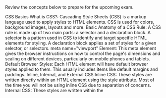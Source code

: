 <!-- @format -->

Review the concepts below to prepare for the upcoming exam.

CSS Basics
What is CSS?: Cascading Style Sheets (CSS) is a markup language used to apply styles to HTML elements. CSS is used for colors, background images, layouts and more.
Basic Anatomy of a CSS Rule: A CSS rule is made up of two main parts: a selector and a declaration block. A selector is a pattern used in CSS to identify and target specific HTML elements for styling. A declaration block applies a set of styles for a given selector, or selectors.
meta name="viewport" Element: This meta element gives the browser instructions on how to control the page's dimensions and scaling on different devices, particularly on mobile phones and tablets.
Default Browser Styles: Each HTML element will have default browser styles applied to them. This usually includes items like default margins and paddings.
Inline, Internal, and External CSS
Inline CSS: These styles are written directly within an HTML element using the style attribute. Most of the time you will not be using inline CSS due to separation of concerns.
Internal CSS: These styles are written within the <style> tags inside the head section of an HTML document. This can be useful for creating short code examples, but usually, you will not use internal CSS.
External CSS: These styles are written in a separate CSS file and linked to the HTML document using the link element in the head section. For most projects, you will use an external CSS file over internal or inline CSS.
Working With the width and height Properties
width Property: This property specifies the width of an element. If you do not specify a width, then the default is set to auto. This means the element will take up the full width of its parent container.
min-width Property: This property specifies the minimum width for an element.
max-width Property: This property specifies the maximum width for an element.
height Property: This property specifies the height of an element. Similarly, the height is auto by default, which means it will adjust to the content inside.
min-height Property: This property specifies the minimum height for an element.
max-height Property: This property specifies the maximum height for an element.
Different Types of CSS Combinators
Descendant Combinator: This combinator is used to target elements that are descendants of a specified parent element. The following example will target all li items inside ul elements.

Child Combinator (>): This combinator is used to select elements that are direct children of a specified parent element. The following example will target all p elements that are direct children of the container class.

Next-sibling Combinator (+): This combinator selects an element that immediately follows a specified sibling element. The following example will select the paragraph element that immediately follows the h2 element.

Subsequent-sibling Combinator (~): This combinator selects all siblings of a specified element that come after it. The following example will style only the second paragraph element because it is the only one that is a sibling of the ul element and shares the same parent.

Inline, Block, and Inline-Block Level Elements
Inline Level Elements: Inline elements only take up as much width as they need and do not start on a new line. These elements flow within the content, allowing text and other inline elements to appear alongside them. Common inline elements are span, anchor, and img elements.
Block Level Elements: Block level elements that take up the full width available to them by default, stretching across the width of their container. Some common block-level elements are div, paragraph, and section elements.
Inline-Block Level Elements: You can set an element to inline-block by using the display property. These elements behave like inline elements but can have a width and height set like block-level elements.
Margin and Padding
margin Property: This property is used to apply space outside the element, between the element's border and the surrounding elements.
margin Shorthand: You can specify 1–4 values to set the margin sides. One value applies to all four sides; two values set top and bottom, then right and left; three values set top, horizontal (right and left), then bottom; four values set top, right, bottom, left.
padding Property: This property is used to apply space inside the element, between the content and its border.
padding Shorthand: You can specify 1–4 values to set the padding sides. One value applies to all four sides; two values set top and bottom, then right and left; three values set top, horizontal (right and left), then bottom; four values set top, right, bottom, left.
CSS Specificity
Inline CSS Specificity: Inline CSS has the highest specificity because it is applied directly to the element. It overrides any internal or external CSS. The specificity value for inline styles is (1, 0, 0, 0).
Internal CSS Specificity: Internal CSS is defined within a style element in the head section of the HTML document. It has lower specificity than inline styles but can override external styles.
External CSS Specificity: External CSS is linked via a link element in the head section and is written in separate .css files. It has the lowest specificity but provides the best maintainability for larger projects.
Universal Selector (\*): a special type of CSS selector that matches any element in the document. It is often used to apply a style to all elements on the page, which can be useful for resetting or normalizing styles across different browsers. The universal selector has the lowest specificity value of any selector. It contributes 0 to all parts of the specificity value (0, 0, 0, 0).
Type Selectors: These selectors target elements based on their tag name. Type selectors have a relatively low specificity compared to other selectors. The specificity value for a type selector is (0, 0, 0, 1).
Class Selectors: These selectors are defined by a period (.) followed by the class name. The specificity value for a class selector is (0, 0, 1, 0). This means that class selectors can override type selectors, but they can be overridden by ID selectors and inline styles.
ID Selectors: ID selectors are defined by a hash symbol (#) followed by the ID name. ID selectors have a very high specificity, higher than type selectors and class selectors, but lower than inline styles. The specificity value for an ID selector is (0, 1, 0, 0).
!important keyword: used to give a style rule the highest priority, allowing it to override any other declarations for a property. When used, it forces the browser to apply the specified style, regardless of the specificity of other selectors. You should be cautious when using !important because it can make your CSS harder to maintain and debug.
Cascade Algorithm: An algorithm used to decide which CSS rules to apply when there are multiple styles targeting the same element. It ensures that the most appropriate styles are used, based on a set of well-defined rules.
CSS Inheritance: The process by which styles are passed down from parent elements to their children. Inheritance allows you to define styles at a higher level in the document tree and have them apply to multiple elements without explicitly specifying them for each element.
Design Terminology
Layout: This is how visual elements are arranged on a page or screen to communicate a message. These elements may include text, images, and white space.
Alignment: This is how the elements are placed in relation to one another. Using alignment correctly is helpful for making the design look clean and organized.
Composition: This is the act of arranging elements to create a harmonious design. It determines how elements like images, text, and shapes relate to each other and contribute to the design in an artistic way.
Balance: This is how visual weight is distributed within a composition. Designers aim to create an equilibrium through symmetrical or asymmetrical arrangements.
Scale: This refers to comparing the dimensions or size of one element to that of another.
Hierarchy: This establishes the order of importance of the elements in a design. It's about making sure that the most important information is noticed first.
Contrast: This is the process of creating clear distinctions between the elements. You can do this through variations in color, size, shape, texture, or any other visual characteristic. Strong contrast is also helpful for improving readability.
White Space(negative space): This is the empty space in a design. It's the area surrounding the elements.
UI(User Interface): UI includes the visual and interactive elements that users can see on their screens, like icons, images, text, menus, links, and buttons.
UX(User Experience): UX is about how users feel when using a product or service. An application with a well-designed user experience is intuitive, easy to use, efficient, accessible, and enjoyable.
Design Brief: This is a document that outlines the objectives, goals, and requirements of a project. It is a roadmap that guides the design process and ensures that the final product meets the needs of the client.
Vector Based Design: This involves creating digital art using mathematical formulas to define lines, shapes, and colors.
Prototyping: This refers to the process of creating an interactive model of a product or user interface.
UI Design Fundamentals
Good Contrast for Background and Foreground Colors: It is important to ensure that the background and foreground colors have good contrast to make the text readable. The Web Content Accessibility Guidelines (WCAG) recommend a minimum contrast ratio of 4.5:1 for normal text and 3:1 for large text.
Good Visual Hierarchy in Design: A strong visual hierarchy can provide a clear path for the eye to follow, ensuring that the information you convey is consumed in the order that you intend.
Responsive Images: Responsive images are images that scale to fit the size of the screen they are being viewed on. This is important because it ensures that your images look good on all devices, from desktops to mobile phones.
Progressive Enhancement: This is a design approach that ensures all users, regardless of browser or device, can access the essential content and functionality of an application.
User-centered Design: This is an approach that prioritizes the end user, from their needs to their preferences and limitations. The goal of user-centered design is to craft a web page that is intuitive, efficient to use, and pleasing for your users to interact with.
User Research: This is the systematic study of the people who use your product. The goal is to measure user needs, behaviors, and pain points.
User Testing: This refers to the practice of capturing data from users as they interface with your application.
A/B Testing: This is the process of shipping a new feature to a randomly selected subset of your user base. You can then leverage analytics data to determine if the feature is beneficial.
User Requirements: This refers to the stories or rubric that your application needs to follow. User requirements might be defined by user research, or industry standards. They can even be defined by stakeholder input.
Progressive Disclosure: This is a design pattern used to only show users relevant content based on their current activity and hide the rest. This is done to reduce cognitive load and make the user experience more intuitive.
Deferred/Lazy Registration: This is a UI design pattern that allows users to browse and interact with your application without having to register.
Design Best Practices
Dark Mode: This is a special feature on web applications where you can change the default light color scheme to a dark color scheme. You should use desaturated colors in dark mode. Desaturated colors are colors that are less intense and have a lower saturation level.
Breadcrumbs: This is a navigation aid that shows the user where they are in the site's hierarchy. It is best to place breadcrumbs at the top of the page so users can easily find it. Also, you want to make sure the breadcrumbs are large enough to be easily read, but not so large that they take up too much space on the page.
Card Component: Your card component should be simple in design, not visually cluttered or display too much information. For media, make sure to choose high-quality images and videos to enhance the user experience.
Infinite Scroll: This is a design pattern that loads more content as the user scrolls down the page. You should consider using a load more button because it gives a user control over when they want to see more content. You can also add a back button so users have the ability to go back to the previous page without having to scroll all the way back up.
Modal Dialog: This is a type of pop-up that will display on top of existing page content. Usually the background content will have a dim color overlay in order to help the user better focus on the modal content. Also, it is always a good idea to allow the user to click outside of the modal to close it. When you use the HTML dialog element, you will get a lot of the functionality and accessibility benefits built in.
Progress Indication for Form Registration: This is a way to show users how far they are in a process. It can be used in forms, registration, and setup processes. Your design should be simple, easy to find, and make it possible to go back to previous steps.
Shopping Cart: Carts are a place for user to see what item they have already selected on an e-commerce platform. Your carts should always be visible to the user, use a common icon like a cart, bag or basket, and have a clear call-to-action button for users to proceed to checkout.
Common Design Tools
Figma: This cloud-based tool specializes in User Interface and User Experience (UI / UX) design. It enables design and development teams to collaborate from anywhere, offering built-in features including Vector-based design, automatic layout, a commenting and feedback system and more.
Sketch: This is a popular design tool used for its intuitive interface and simplicity, making it ideal for developers who want to quickly create prototypes. It's also widely used by designers for tasks like creating UIs, icons, and web layouts.
Adobe XD: This is a vector-based design and prototyping tool for UI/UX design, known for its seamless integration with other Adobe apps like Photoshop, Illustrator, and After Effects.
Canva: This tool allows you to create a wide range of visual content, including posters, cover photos, presentations, short videos, and more. Its user-friendly and simple design makes it ideal for beginners.
Absolute Units
px (Pixels): This absolute unit is a fixed-size unit of measurement in CSS, providing precise control over dimensions. This means that 1px is always equal to 1/96th of an inch.
in (Inch): This absolute unit is equal to 96px.
cm (Centimeters): This absolute unit is equal to 25.2/64 of an inch.
mm (Millimeters): This absolute unit is equal to 1/10th of a centimeter.
q (Quarter-Millimeters): This absolute unit is equal to 1/40th of a centimeter.
pc (Picas): This absolute unit is equal to 1/6th of an inch.
pt (Points): This absolute unit is equal to 1/72th of an inch.
Relative Units
Percentages: These relative units allow you to define sizes, dimensions, and other properties as a proportion of their parent element. For example, if you set width: 50%; on an element, it will occupy half the width of its parent container.
em Unit: These units are relative to the font size of the element. If you are using ems for the font-size property, the size of the text will be relative to the font size of the parent element.
rem Unit: These units are relative to the font size of the root element, which is the html element.
vh Unit: vh stands for "viewport height" and 1vh is equal to 1% of the viewport's height.
vw Unit: vw stands for "viewport width" and 1vw is equal to 1% of the viewport's width.
calc Function
calc() Function: With the calc() function, you can perform calculations directly within your stylesheets to determine property values dynamically. This means that you can create flexible and responsive user interfaces by calculating dimensions based on the viewport size or other elements.
User Action Pseudo-classes
Pseudo-classes Definition: These are special CSS keywords that allow you to select an element based on its specific state or position.
User Action Pseudo-classes: These are special keywords that allow you to change the appearance of elements based on user interactions, improving the overall user experience.
:active Pseudo-class: This pseudo-class lets you select the active state of an element, like clicking on a button.
:hover Pseudo-class: This pseudo-class defines the hover state of an element.
:focus Pseudo-class: This pseudo-class applies styles when an element gains focus, typically through keyboard navigation or when a user clicks into a form input.
:focus-within Pseudo-class: This pseudo-class is used to apply styles to an element when it or any of its descendants have focus.
Input Pseudo-classes
Input Pseudo-classes: These pseudo-classes are used to target HTML input elements based on the state they are in before and after user interaction.
:enabled Pseudo-class: This pseudo-class is used to target form buttons or other elements that are currently enabled.
:disabled Pseudo-class: This pseudo-class lets you style an interactive element in disabled mode.
:checked Pseudo-class: This pseudo-class is used to indicate to the user that it is checked.
:valid Pseudo-class: This pseudo-class targets the input fields that meet the validation criteria.
:invalid Pseudo-class: This pseudo-class targets the input fields that do not meet the validation criteria.
:in-range and :out-of-range Pseudo-classes: These pseudo-classes applies styles to elements based on whether their values are within or outside specified range constraints.
:required Pseudo-class: This pseudo-class targets input elements that have the required attribute. It signals to the user that they must fill out the field to submit the form.
:optional Pseudo-class: This pseudo-class applies styles input elements that are not required and can be left empty.
:autofill Pseudo-class: This pseudo-class applies styles to input fields that the browser automatically fills with saved data.
Location Pseudo-classes
Location Pseudo-classes: These pseudo-classes are used for styling links and elements that are targeted within the current document.
:any-link Pseudo-class: This pseudo-class is a combination of the :link and :visited pseudo-classes. So, it matches any anchor element with an href attribute, regardless of whether it's visited or not.
:link Pseudo-class: This pseudo-class allows you to target all unvisited links on a webpage. You can use it to style links differently before the user clicks on them.
:local-link Pseudo-class: This pseudo-class targets links that point to the same document. It can be useful when you want to differentiate internal links from external ones.
:visited Pseudo-class: This pseudo-class targets a link the user has visited.
:target Pseudo-class: This pseudo-class is used to apply styles to an element that is the target of a URL fragment
Tree-structural Pseudo-classes
Tree-structural Pseudo-classes: These pseudo-classes allow you to target and style elements based on their position within the document tree.
:root Pseudo-class: This pseudo-class is usually the root html element. It helps you target the highest level in the document so you can apply a common style to the entire document.
:empty Pseudo-class: Empty elements, that is, elements with no children other than white space, are also included in the document tree. That's why there's an :empty pseudo-class to target empty elements.
:nth-child(n) Pseudo-class: This pseudo-class allows you to select elements based on their position within a parent.
:nth-last-child(n) Pseudo-class: This pseudo-class enables you to select elements by counting from the end.
:first-child Pseudo-class: This pseudo-class selects the first element in a parent element or the document.
:last-child Pseudo-class: This pseudo-class selects the last element in a parent element or the document
:only-child Pseudo-class: This pseudo-class selects the only element in a parent element or the document
:first-of-type Pseudo-class: This pseudo-class selects the first occurrence of a specific element type within its parent.
:last-of-type Pseudo-class: This pseudo-class selects the last occurrence of a specific element type within its parent.
:nth-of-type(n) Pseudo-class: This pseudo-class allows you to select a specific element within its parent based on its position among siblings of the same type.
:only-of-type Pseudo-class: This pseudo-class selects an element if it's the only one of its type within its parent.
Functional Pseudo-classes
Functional Pseudo-classes: Functional pseudo-classes allow you to select elements based on more complex conditions or relationships. Unlike regular pseudo-classes which target elements based on a state (for example, :hover, :focus), functional pseudo-classes accept arguments.
:is() Pseudo-class: This pseudo-class takes a list of selectors (ex. ol, ul) and selects an element that matches one of the selectors in the list.
:where() Pseudo-class: This pseudo-class takes a list of selectors (ex. ol, ul) and selects an element that matches one of the selectors in the list. The difference between :is and :where is that the latter will have a specificity of 0.
:has() Pseudo-class: This pseudo-class is often dubbed the "parent" selector because it allows you to style elements who contain child elements specified in the selector list.
Pseudo-elements
::before Pseudo-element: This pseudo-element uses the content property to insert cosmetic content like icons just before the element.
::after Pseudo-element: This pseudo-element uses the content property to insert cosmetic content like icons just after the element.
::first-letter Pseudo-element: This pseudo-element targets the first letter of an element's content, allowing you to style it.
::marker Pseudo-element: This pseudo-element lets you select the marker (bullet or numbering) of list items for styling.
Color Theory
Color Theory Definition: This is the study of how colors interact with each other and how they affect our perception. It covers color relationships, color harmony, and the psychological impact of color.
Primary Colors: These colors which are yellow, blue, and red, are the fundamental hues from which all other colors are derived.
Secondary Colors: These colors result from mixing equal amounts of two primary colors. Green, orange, and purple are examples of secondary colors.
Tertiary Colors: These colors result from combining a primary color with a neighboring secondary color. Yellow-Green, Blue-Green, and Blue-Violet, are examples of tertiary colors.
Warm Colors: These colors which include reds, oranges, and yellows, evoke feelings of comfort, warmth, and coziness.
Cool Colors: These colors which include blues, green, and purples, evoke feelings of calmness, serenity, and professionalism.
Color Wheel: The color wheel is a circular diagram that shows how colors relate to each other. It's an essential tool for designers because it helps them to select color combinations.
Analogous Color Schemes: These color schemes create cohesive and soothing experiences. They have analogous colors, which are adjacent to each other in the color wheel.
Complementary Color Schemes: These color schemes create high contrast and visual impact. Their colors are located on the opposite ends of the color wheel, relative to each other.
Triadic Color Scheme: This color scheme has vibrant colors. They are made from colors that are approximately equidistant from each other. If they are connected, they form an equilateral triangle on the color wheel.
Monochromatic Color Scheme: For this color scheme, all the colors are derived from the same base color by adjusting its lightness, darkness, and saturation. This evokes a feeling of unity and harmony while still creating contrast.
Different Ways to Work with Colors in CSS
Named Colors: These colors are predefined color names recognized by browsers. Examples include blue, darkred, lightgreen.
rgb() Function: RGB stands for Red, Green, and Blue — the primary colors of light. These three colors are combined in different intensities to create a wide range of colors. the rgb() function allows you to define colors using the RGB color model.
rgba() Function: This function adds a fourth value —alpha— that controls the transparency of the color.
hsl() Function: HSL stands for Hue, Saturation, and Lightness — three key components that define a color.
hsla() Function: This function adds a fourth value -alpha- that controls the opacity of the color.
Hexadecimal: A hex code (short for hexadecimal code) is a six-character string used to represent colors in the RGB color model. The "hex" refers to the base-16 numbering system, which uses digits 0 to 9 and letters A to F.
Linear and Radial Gradients
Linear Gradients: These gradients create a gradual blend between colors along a straight line. You can control the direction of this line and the colors used.
Radial Gradients: These gradients create circular or elliptical gradients that radiate from a central point.
Best Practices for Styling Inputs
Styling Inputs: As with all text elements, you need to ensure the styles you apply to text inputs are accessible. This means the font needs to be adequately sized, and the color needs to have sufficient contrast with the background. Input elements are also focusable. When you are editing your styles, you should take care that you preserve a noticeable indicator when the element has focus, such as a bold border.
Using appearance: none for Inputs
appearance: none: Browsers apply default styling to a lot of elements. The appearance: none CSS property gives you complete control over the styling, but comes with some caveats. When building custom styles for input elements, you will need to make sure focus and error indicators are still present.
Common Issues Styling datetime-local and color Properties
Common Issues: These special types of inputs rely on complex pseudo-elements to create things like the date and color pickers. This presents a significant challenge for styling these inputs. One challenge is that the default styling is entirely browser-dependent, so the CSS you write to make the picker look the way you intend may be entirely different on another browser.
CSS Overflow Property
Definition: Overflow refers to the way elements handle content that exceeds, or "overflows", the size of the containing element. Overflow is two-dimensional.
overflow-x: The x-axis determines horizontal overflow.
overflow-y: the y-axis determines vertical overflow.
CSS Transform Property
Definition: This property enables you to apply various transformations to elements, such as rotating, scaling, skewing, or translating (moving) them in 2D or 3D space.
translate() Function: This function is used to move an element from its current position.
scale() function: This function allows you to change the size of an element.
Transforms and Accessibility: If you're using transform to hide or reveal content, make sure that the content is still accessible to screen readers and keyboard navigation. Hidden content should be truly hidden, such as by using display: none or visibility: hidden, rather than simply being visually moved off-screen.
The Box Model
Definition: In the CSS box model, every element is surrounded by a box. This box consists of four components: the content area, padding, border, margin.
Content Area: The content area is the innermost part of the box. It's the space that contains the actual content of an element, like text or images.
padding: The padding is the area immediately after the content area. It's the space between the content area and the border of an element.
border: The border is the outer edge or outline of an element in the CSS box model. It's the visual boundary of the element.
margin: The margin is the space outside the border of an element. It determines the distance between an element and other elements around it.
Margin Collapse
Definition: This behavior occurs when the vertical margins of adjacent elements overlap, resulting in a single margin equal to the larger of the two. This behavior applies only to vertical margins (top and bottom), not horizontal margins (left and right).
The content-box and border-box Property Values
box-sizing Property: This property is used to determine how the final width and height are calculated for an HTML element.
content-box Value: In the content-box model, the width and height that you set for an element determine the dimensions of the content area but they don't include the padding, border, or margin.
border-box Value: With border-box, the width and height of an element include the content area, the padding, and the border, but they don't include the margin.
CSS Reset
Definition: A CSS reset is a stylesheet that removes all or some of the default formatting that web browsers apply to HTML elements. Third party options for CSS resets include sanitize.css and normalize.css.
CSS Filter Property
Definition: This property can be used to create various effects such as blurring, color shifting, and contrast adjustment.
blur() Function: This function applies a Gaussian blur to the element. The amount is defined in pixels and represents the radius of the blur.
brightness() Function: This function adjusts the brightness of the element. A value of 0% will make the element completely black, while values over 100% will increase the brightness.
grayscale() Function: This function converts the element to grayscale. The amount is defined as a percentage, where 100% is completely grayscale and 0% leaves the image unchanged.
sepia() Function: This function applies a sepia tone to the element. Like grayscale, it uses a percentage value.
hue-rotate() Function: This function applies a hue rotation to the element. The value is defined in degrees and represents a rotation around the color circle.
Introduction to CSS Flexbox and Flex Model
Definition: CSS flexbox is a one-dimensional layout model that allows you to arrange elements in rows and columns within a container.
Flex Model: This model defines how flex items are arranged within a flex container. Every flex container has two axes: the main axis and the cross axis.
The flex-direction Property
Definition: This property sets the direction of the main axis. The default value of flex-direction is row, which places all the flex items on the same row, in the direction of your browser's default language (left to right or right to left).
flex-direction: row-reverse;: This reverses the items in the row.
flex-direction: column;: This will align the flex items vertically instead of horizontally.
flex-direction: column-reverse;: This reverses the order of the flex items vertically.
The flex-wrap Property
Definition: This property determines how flex items are wrapped within a flex container to fit the available space. flex-wrap can take three possible values: nowrap, wrap, and wrap-reverse.
flex-wrap: nowrap;: This is the default value. Flex items won't be wrapped onto a new line, even if their width exceed the container's width.
flex-wrap: wrap;: This property will wrap the items when they exceed the width of their container.
flex-wrap: wrap-reverse;: This property will wrap flex items in reverse order.
flex-flow Property: This property is a shorthand property for flex-direction and flex-wrap.
The justify-content Property
Definition: This property aligns the child elements along the main axis of the flex container.
justify-content: flex-start;: In this case, the flex items will be aligned to the start of the main axis. This could be horizontal or vertical.
justify-content: flex-end;: In this case, the flex items are aligned to the end of the main axis, horizontally or vertically.
justify-content: center;: This centers the flex items along the main axis.
justify-content: space-between;: This will distribute the elements evenly along the main axis.
justify-content: space-around;: This will distribute flex items evenly within the main axis, adding a space before the first item and after the last item.
justify-content: space-evenly;: This will distributes the items evenly along the main axis.
The align-items Property
Definition: This property is used to distribute items along the cross axis. Remember that the cross axis is perpendicular to the main axis.
align-items: center;: This is used to center the items along the cross axis.
align-items: flex-start;: This aligns the items to the start of the cross axis.
align-items: stretch;: This is used to stretch the flex items along the cross axis.
Introduction to Typography
Definition: Typography is the art of choosing the right fonts and format to make text visually appealing and easy to read. "Type" refers to how the individual characters are designed and arranged.

Typeface Definition: A typeface is the overall design and style of a set of characters, numbers, and symbols. It's like a blueprint for a family of fonts.

Font Definition: A font is a specific variation of a typeface with specific characteristics, such as size, weight, style, and width.

Serif Typeface: This typeface has a classical style with small lines at the end of characters. Serif typefaces are commonly used for printed materials, like books.

Sans Serif Typeface: This typeface has a more modern look, without the small lines at the end of characters. Sans Serif typefaces are commonly used in digital design because they are easy to read on screen. Some examples include Helvetica, Arial, and Roboto.

Font Weight: This is the thickness of the characters, including light, regular, bold, and black.

Font Style: This is the slant and orientation of the characters, like italic and oblique.

Font Width: This is the horizontal space occupied by characters, like condensed and expanded.

Baseline: This is the imaginary line on which most characters rest.

Cap Height: This is the height of uppercase letters, measured from the baseline to the top.

X-height: This is the average height of lowercase letters, excluding ascenders and descenders.

Ascenders: These are the parts of lowercase letters that extend above the x-height, such as the tops of the letters 'h', 'b', 'd', and 'f'.

Descenders: These are the parts of lowercase letters that extend below the baseline, such as the tails of 'y', 'g', 'p', and 'q'.

Kerning: This is how space is adjusted between specific pairs of characters to improve their readability and aesthetics. For example, reducing the space between the letters A and V.

Tracking: This is how space is adjusted between all characters in a block of text. It's essentially the distance between the characters. It affects how dense and open the text will be.

Leading: This is the vertical space between lines of text. It's measured from the baseline of one line to the baseline of the next line.

Best Practices with Typography: You should choose clear and simple fonts to make your designs easy to understand. This is particularly important for the main text of your website. Users are more likely to engage with your content if the font is easy to read. You should use two or three fonts at most to create a visual consistency. Using too many fonts can make the text more difficult to read and weaken your brand's identity. This can also impact the user experience by increasing the load time of the website. You can use font size to create a visual hierarchy for headings, subheadings, paragraphs, and other elements. For example, the main heading on a webpage should have a larger font, followed by subheadings with smaller font sizes. This will give every element in the hierarchy a specific font size that helps users navigate through the structure visually.

CSS font-family Property
Definition: A font family is a group of fonts that share a common design. All the fonts that belong to the same family are based on the same core typeface but they also have variations in their style, weight, and width. You can specify multiple font families in order of priority, from highest to lowest, by separating them with commas. These alternative fonts will act as fallback options. You should always include a generic font family at the end of the font-family list.
Common Font Families: Here are some common font families used in CSS: serif, sans-serif, monospace, cursive, fantasy
Web Safe Fonts
Definition: These fonts are a subset of fonts that are very likely to be installed on a computer or device. When the browser has to render a font, it tries to find the font file on the user's system. But if the font is not found, it will usually fall back to a default system font.

Web Safe Fonts:

Sans-serif fonts are commonly used for web development because they don't have small "feet" or lines at the end of the characters, so they're easy to read on screen. Some examples of web-safe sans-serif fonts are: Arial, Verdana, and Trebuchet MS.
In contrast, serif fonts do have small "feet" at the end of the characters, so they're commonly used for traditional print. Web safe serif fonts include: Times New Roman and Georgia.
At-rules and the @font-face At-rule
Definition: At-rules are statements that provide instructions to the browser. You can use them to define various aspects of the stylesheet, such as media queries, keyframes, font faces, and more.
@font-face: This allows you to define a custom font by specifying the font file, format, and other important properties, like weight and style. For the @font-face at-rule to be valid, you also need to specify the src property. This property contains references to the font resources.
Font Formats: For each font resource, you can also specify the format. This is optional. It's a hint for the browser on the font format. If the format is omitted, the resource will be downloaded and the format will be detected after it's downloaded. If the format is invalid, the resource will not be downloaded. Possible font formats include collection, embedded-opentype, opentype, svg, truetype, woff, and woff2.
woff and woff2: woff stands for "Web Open Font Format." It's a widely used font format developed by Mozilla in collaboration with Type Supply, LettError, and other organizations. The difference between woff and woff2 is the algorithm used to compress the data.
OpenType: This is a format for scalable computer fonts developed by Microsoft and Adobe that allows users to access additional features in a font. It's widely used across major operating systems.
tech(): This is used to specify the technology of the font resource. This is optional.
Working With External Fonts
Definition: An external font is a font file that is not included directly within your project files. They're usually hosted on a separate server. To include these external fonts inside your project, you can use a link element or @import statement inside your CSS.
Google Fonts: This is a Google service that offers a collection of fonts, many of which are designed specifically for web development.
Font Squirrel: This is another popular resource that you can use for adding custom external fonts to your projects.
text-shadow Property
Definition: This property is used to apply shadows to text. You need to specify the X and Y offset, which represent the horizontal and vertical distance of the shadow from the text, respectively. These values are required. Positive values of the X offset and Y offset will move the shadow right and down, respectively, while negative values will move the shadow left and up.
Shadow Color: You can also customize the color of the shadow by specifying this value before or after the offset. If the color is not specified, the browser will determine the color automatically, so it's usually best to set it explicitly.
Blur Radius: The blur radius is optional but will make the shadow look a lot smoother and more subtle. The default value of the radius blur is zero. The higher the value, the bigger the blur, which means that the shadow becomes lighter.
Applying Multiple Text Shadows: The text can have more than one shadow. The shadows will be applied in layers, from front to back, with the first shadow at the top.
Color Contrast Tools
WebAIM's Color Contrast Checker: This online tool allows you to input the foreground and background colors of your design and instantly see if they meet the Web Content Accessibility Guidelines (WCAG) standards.
TPGi Colour Contrast Analyzer: This is a free color contrast checker that allows you to check if your websites and apps meet the Web Content Accessibility Guidelines (WCAG) standards. This tool also comes with a Color Blindness Simulator feature which allows you to see what your website or app looks like for people with color vision issues.
Accessibility Tree
Accessibility tree is a structure used by assistive technologies, such as screen readers, to interpret and interact with the content on a webpage.

max() Function
The max() function returns the largest of a set of comma-separated values:

img {
width: max(250px, 25vw);
}
In the above example, the width of the image will be 250px if the viewport width is less than 1000 pixels. If the viewport width is greater than 1000 pixels, the width of the image will be 25vw. This is because 25vw is equal to 25% of the viewport width.

Best Practices with CSS and Accessibility
display: none;: Using display: none; means that screen readers and other assistive technologies won't be able to access this content, as it is not included in the accessibility tree. Therefore, it is important to use this method only when you want to completely remove content from both visual presentation and accessibility.
visibility: hidden;: This property and value hides the content visually but keeps it in the document flow, meaning it still occupies space on the page. These elements will also no longer be read by screen readers because they will have been removed from the accessibility tree.
.sr-only CSS class: This is a common technique used to visually hide content while keeping it accessible to screen readers.
.sr-only {
position: absolute;
width: 1px;
height: 1px;
padding: 0;
margin: -1px;
overflow: hidden;
clip: rect(0, 0, 0, 0);
white-space: nowrap;
border: 0;
}
scroll-behavior: smooth;: This property and value enables a smooth scrolling behavior.
prefers-reduced-motion feature: This is a media feature that can be used to detect the user's animation preference.
@media (prefers-reduced-motion: no-preference) {

- {
  scroll-behavior: smooth;
  }
  }
  In the above example, smooth scrolling is enabled if the user doesn't have animation preference set on their device.

Hiding Content with HTML Attributes
aria-hidden attribute: Used to hide an element from people using assistive technology such as screen readers. For example, this can be used to hide decorative images that do not provide any meaningful content.
hidden attribute: This attribute is supported by most modern browsers and hides content both visually and from the accessibility tree. It can be easily toggled with JavaScript.

<p aria-hidden>This paragraph is visible for sighted users, but is hidden from assistive technology.</p>
<p hidden>This paragraph is hidden from both sighted users and assistive technology.</p>
Accessibility Issue of the placeholder Attribute
Using placeholder text is not great for accessibility. Too often, users confuse the placeholder text with an actual input value - they think there is already a value in the input.

Working with Different Attribute Selectors and Links
Definition: The attribute selector allows you to target HTML elements based on their attributes like the href or title attributes.
title Attribute: This attribute provides additional information about an element. Here is how you can target links with the title attribute.
Targeting Elements with the lang and data-lang Attribute
lang Attribute: This attribute is used in HTML to specify the language of the content within an element. You might want to style elements differently based on the language they are written in, especially on a multilingual website.
data-lang Attribute: Custom data attributes like the data-lang attribute are commonly used to store additional information in elements, such as specifying the language used within a specific section of text. Here is how you can style elements based on the data-lang attribute:
Working with the Attribute Selector, Ordered List Elements and the type Attribute
type Attribute: When working with ordered lists in HTML, the type attribute allows you to specify the style of numbering used, such as numerical, alphabetical, or Roman numerals.
Working With Floats
Definition: Floats are used to remove an element from its normal flow on the page and position it either on the left or right side of its container. When this happens, text will wrap around that floated content.
Clearing Floats: The clear property is used to determine if an element needs to be moved below the floated content. When you have multiple floated elements stacked next to each other, there could be issues with overlap and collapsing in the layouts. So a clearfix hack was created to fix this issue.
Static, Relative and Absolute Positioning
Static Positioning: This is the normal flow for the document. Elements are positioned from top to bottom, and left to right one after another.
Relative Positioning: This allows you to use the top, left, right and bottom properties to position the element within the normal document flow. You can also use relative positioning to make elements overlap with other elements on the page.
Absolute Positioning: This allows you to take an element out of the normal document flow, making it behave independently from other elements.
Fixed and Sticky Positioning
Fixed Positioning: When an element is positioned with position: fixed, it is removed from the normal document flow and placed relative to the viewport, meaning it stays in the same position even when the user scrolls. This is often used for elements like headers or navigation bars that need to remain visible at all times.
Sticky Positioning: This type of positioning will act as an relative positioned element as you scroll down the page. If you specify a top, left, right or bottom property, then the element will stop acting like a relatively positioned element and start behaving like a fixed position element.
Working With the z-index Property
Definition: The z-index property in CSS is used to control the vertical stacking order of positioned elements that overlap on the page.
Responsive Web Design
Definition: The core principle of responsive design is adaptability – the ability of a website to adjust its layout and content based on the screen size and capabilities of the device it's being viewed on.
Fluid grids: These use relative units like percentages instead of fixed units like pixels, allowing content to resize and reflow based on screen size.
Flexible images: These are set to resize within their containing elements, ensuring they don't overflow their containers on smaller screens.
Media Queries
Definition: This allows developers to apply different styles based on the characteristics of the device, primarily the viewport width.
all Media Type: This is suitable for all devices. This is the default if no media type is specified.
print Media Types: This is intended for paged material and documents viewed on a screen in print preview mode.
screen Media Types: This is intended primarily for screens.
aspect-ratio: This describes the ratio between the width and height of the viewport.
orientation: This is used to indicate whether the device is in landscape or portrait orientation.
resolution: This is used to describe the resolution of the output device in dots per inch (dpi) or dots per centimeter (dpcm).
hover: This is used to test whether the primary input mechanism can hover over elements.
prefers-color-scheme: This is used to detect if the user has requested a light or dark color theme.
Media Queries and Logical Operators: The and operator is used to combine multiple media features, while not and only can be used to negate or isolate media queries.
Common Media Breakpoints
Definition: Media breakpoints are specific points in a website's design where the layout and content adjust to accommodate different screen sizes. There are some general breakpoints that you can use to target phones, tablets and desktop screens. But it is not wise to try to chase down every single possible screen size for different devices.
Small Devices (smartphones): up to 640px
Medium Devices (tablets): 641px to 1024px
Large Devices (desktops): 1025px and larger
Mobile first approach
Definition: The mobile-first approach is a design philosophy and development strategy in responsive web design that prioritizes creating websites for mobile devices before designing for larger screens.
CSS Custom Properties (CSS Variables)
Definition: CSS custom properties, also known as CSS variables, are entities defined by CSS authors that contain specific values to be reused throughout a document. They are a powerful feature that allows for more efficient, maintainable, and flexible stylesheets. Custom properties are particularly useful in creating themeable designs. You can define a set of properties for different themes.
The @property Rule
Definition: The @property rule is a powerful CSS feature that allows developers to define custom properties with greater control over their behavior, including how they animate and their initial values.
@property --property-name {
syntax: '<type>';
inherits: true | false;
initial-value: <value>;
}
--property-name: This is the name of the custom property you're defining. Like all custom properties, it must start with two dashes. --property-name can be things like <color>, <length>, <number>, <percentage>, or more complex types.
syntax: This defines the type of the property.
inherits: This specifies whether the property should inherit its value from its parent element.
initial-value: This sets the default value of the property.
Gradient Example Using the @property Rule: This example creates a gradient that smoothly animates when the element is hovered over.
Fallbacks: When using the custom property, you can provide a fallback value using the var() function, just as you would with standard custom properties.
CSS Grid Basics
Definition: CSS Grid is a two-dimensional layout system used to create complex layouts in web pages. Grids will have rows and columns with gaps between them. To define a grid layout, you would set the display property to grid.
The fr (Fractional) Unit: This unit represents a fraction of the space within the grid container. You can use the fr unit to create flexible grids.
Creating Gaps Between Tracks: There are three ways to create gaps between tracks in CSS grid. You can use the column-gap property to create gaps between columns. You can use the row-gap property to create gaps between rows. Or you can use the gap shorthand property to create gaps between both rows and columns.
repeat() Function: This function is used to repeat sections in the track listing. Instead of writing grid-template-columns: 1fr 1fr 1fr; you can use the repeat() function instead.
Explicit Grid: You can specify the number of lines or tracks using the grid-template-columns or grid-template-rows properties.
Implicit Grid: When items are placed outside of the grid, then rows and columns are automatically created for those outside elements.
minmax() Function: This function is used to set the minimum and maximum sizes for a track.
Line-based Placement: All grids have lines. To specify where the item begins on a line, you can use the grid-column-start and grid-row-start properties. To specify where the item ends on the line, you can use the grid-column-end and grid-row-end properties. You can also choose to use the grid-column or grid-row shorthand properties instead.
grid-template-areas: The property is used to provide a name for the items you are going to position on the grid.
CSS Animation Basics
Definition: CSS animations allow you to create dynamic, visually engaging effects on web pages without the need for JavaScript or complex programming. They provide a way to smoothly transition elements between different styles over a specified duration.
The @keyframes Rule: This rule defines the stages and styles of the animation. It specifies what styles the element should have at various points during the animation.
animation Property: This is the shorthand property used to apply animations.
animation-name: This specifies the name for the @keyframes rule to use.
animation-duration: This sets how long the animation should take to complete.
animation-timing-function: This defines how the animation progresses over time (such as ease, linear, ease-in-out).
animation-delay: This specifies a delay before the animation starts.
animation-iteration-count: This sets how many times the animation should repeat.
animation-direction: This determines whether the animation should play forwards, backwards, or alternate.
animation-fill-mode: This specifies how the element should be styled before and after the animation.
animation-play-state: This allows you to pause and resume the animation.
Accessibility and the prefers-reduced-motion Media Query
The prefers-reduced-motion Media Query: One of the primary accessibility concerns with animations is that they can cause discomfort or even physical harm to some users. People with vestibular disorders or motion sensitivity may experience dizziness, nausea, or headaches when exposed to certain types of movement on screen. The prefers-reduced-motion media query allows web developers to detect if the user has requested minimal animations or motion effects at the system level.
